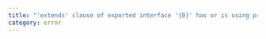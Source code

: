 ```yaml
---
title: "'extends' clause of exported interface '{0}' has or is using private name '{1}'."
category: error
---
```

